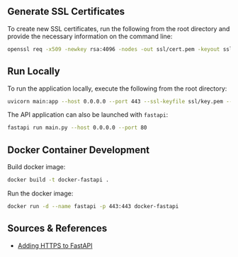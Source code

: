 ## Generate SSL Certificates

To create new SSL certificates, run the following from the root directory and provide the necessary information on the command line:

```bash
openssl req -x509 -newkey rsa:4096 -nodes -out ssl/cert.pem -keyout ssl/key.pem -days 365
```

## Run Locally

To run the application locally, execute the following from the root directory:

```bash
uvicorn main:app --host 0.0.0.0 --port 443 --ssl-keyfile ssl/key.pem --ssl-certfile ssl/cert.pem
```

The API application can also be launched with `fastapi`:

```bash
fastapi run main.py --host 0.0.0.0 --port 80
```

## Docker Container Development

Build docker image:

```bash
docker build -t docker-fastapi .
```

Run the docker image:

```bash
docker run -d --name fastapi -p 443:443 docker-fastapi
```

## Sources & References

- [Adding HTTPS to FastAPI](https://medium.com/@mariovanrooij/adding-https-to-fastapi-ad5e0f9e084e)
